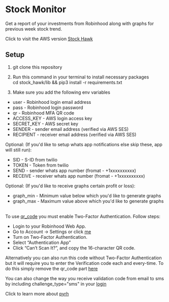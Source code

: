 # Stock Monitor
Get a report of your investments from Robinhood along with graphs for previous week stock trend. 

Click to visit the AWS version [Stock Hawk](https://github.com/thevickypedia/stock_hawk)

## Setup

1. git clone this repository

2. Run this command in your terminal to install necessary packages<br/>cd stock_hawk/lib && pip3 install -r requirements.txt

2. Make sure you add the following env variables
* user - Robinhood login email address
* pass - Robinhood login password
* qr - Robinhood MFA QR code
* ACCESS_KEY - AWS login access key
* SECRET_KEY - AWS secret key
* SENDER - sender email address (verified via AWS SES)
* RECIPIENT - receiver email address (verified via AWS SES)

Optional: (If you'd like to setup whats app notifications else skip these, app will still run):
* SID - S-ID from twilio
* TOKEN - Token from twilio
* SEND - sender whats app number (fromat - +1xxxxxxxxxx)
* RECEIVE - receiver whats app number (fromat - +1xxxxxxxxxx)

Optional: (If you'd like to receive graphs certain profit or loss):
* graph_min - Minimum value below which you'd like to generate graphs
* graph_max - Maximum value above which you'd like to generate graphs
<br><br>

To use [qr_code](https://github.com/thevickypedia/robinhood_monitor/blob/master/robinhood.py#L29) you must enable Two-Factor Authentication. Follow steps:
* Login to your Robinhood Web App.
* Go to Account -> Settings or click [me](https://robinhood.com/account/settings)
* Turn on Two-Factor Authentication.
* Select “Authentication App”
* Click “Can’t Scan It?”, and copy the 16-character QR code.

Alternatively you can also run this code without Two-Factor Authentication but it will require you to enter the Verification code each and every-time. To do this simply remove the qr_code part [here](https://github.com/thevickypedia/robinhood_tracker/blob/master/robinhood.py#L30)

You can also change the way you receive validation code from email to sms by including challenge_type="sms" in your [login](https://github.com/thevickypedia/robinhood_tracker/blob/master/robinhood.py#L30)

Click to learn more about [pyrh](https://pypi.org/project/pyrh/)
